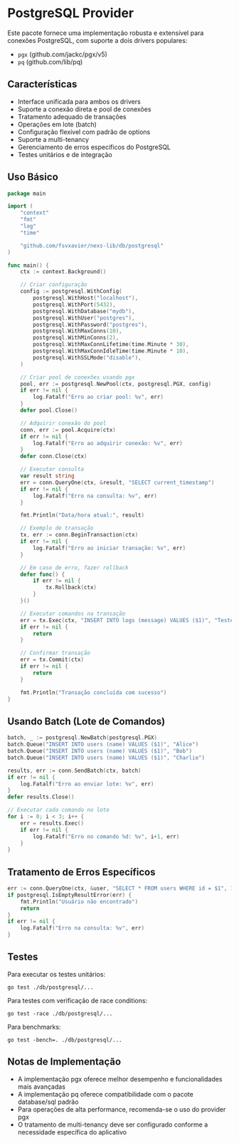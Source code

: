 # PostgreSQL Provider

Este pacote fornece uma implementação robusta e extensível para conexões PostgreSQL, com suporte a dois drivers populares: 
- `pgx` (github.com/jackc/pgx/v5)
- `pq` (github.com/lib/pq)

## Características

- Interface unificada para ambos os drivers
- Suporte a conexão direta e pool de conexões
- Tratamento adequado de transações
- Operações em lote (batch)
- Configuração flexível com padrão de options
- Suporte a multi-tenancy
- Gerenciamento de erros específicos do PostgreSQL
- Testes unitários e de integração

## Uso Básico

```go
package main

import (
	"context"
	"fmt"
	"log"
	"time"

	"github.com/fsvxavier/nexs-lib/db/postgresql"
)

func main() {
	ctx := context.Background()

	// Criar configuração
	config := postgresql.WithConfig(
		postgresql.WithHost("localhost"),
		postgresql.WithPort(5432),
		postgresql.WithDatabase("mydb"),
		postgresql.WithUser("postgres"),
		postgresql.WithPassword("postgres"),
		postgresql.WithMaxConns(10),
		postgresql.WithMinConns(2),
		postgresql.WithMaxConnLifetime(time.Minute * 30),
		postgresql.WithMaxConnIdleTime(time.Minute * 10),
		postgresql.WithSSLMode("disable"),
	)

	// Criar pool de conexões usando pgx
	pool, err := postgresql.NewPool(ctx, postgresql.PGX, config)
	if err != nil {
		log.Fatalf("Erro ao criar pool: %v", err)
	}
	defer pool.Close()

	// Adquirir conexão do pool
	conn, err := pool.Acquire(ctx)
	if err != nil {
		log.Fatalf("Erro ao adquirir conexão: %v", err)
	}
	defer conn.Close(ctx)

	// Executar consulta
	var result string
	err = conn.QueryOne(ctx, &result, "SELECT current_timestamp")
	if err != nil {
		log.Fatalf("Erro na consulta: %v", err)
	}

	fmt.Println("Data/hora atual:", result)

	// Exemplo de transação
	tx, err := conn.BeginTransaction(ctx)
	if err != nil {
		log.Fatalf("Erro ao iniciar transação: %v", err)
	}

	// Em caso de erro, fazer rollback
	defer func() {
		if err != nil {
			tx.Rollback(ctx)
		}
	}()

	// Executar comandos na transação
	err = tx.Exec(ctx, "INSERT INTO logs (message) VALUES ($1)", "Teste de transação")
	if err != nil {
		return
	}

	// Confirmar transação
	err = tx.Commit(ctx)
	if err != nil {
		return
	}

	fmt.Println("Transação concluída com sucesso")
}
```

## Usando Batch (Lote de Comandos)

```go
batch, _ := postgresql.NewBatch(postgresql.PGX)
batch.Queue("INSERT INTO users (name) VALUES ($1)", "Alice")
batch.Queue("INSERT INTO users (name) VALUES ($1)", "Bob")
batch.Queue("INSERT INTO users (name) VALUES ($1)", "Charlie")

results, err := conn.SendBatch(ctx, batch)
if err != nil {
	log.Fatalf("Erro ao enviar lote: %v", err)
}
defer results.Close()

// Executar cada comando no lote
for i := 0; i < 3; i++ {
	err = results.Exec()
	if err != nil {
		log.Fatalf("Erro no comando %d: %v", i+1, err)
	}
}
```

## Tratamento de Erros Específicos

```go
err := conn.QueryOne(ctx, &user, "SELECT * FROM users WHERE id = $1", 1)
if postgresql.IsEmptyResultError(err) {
	fmt.Println("Usuário não encontrado")
	return
}
if err != nil {
	log.Fatalf("Erro na consulta: %v", err)
}
```

## Testes

Para executar os testes unitários:

```
go test ./db/postgresql/...
```

Para testes com verificação de race conditions:

```
go test -race ./db/postgresql/...
```

Para benchmarks:

```
go test -bench=. ./db/postgresql/...
```

## Notas de Implementação

- A implementação pgx oferece melhor desempenho e funcionalidades mais avançadas
- A implementação pq oferece compatibilidade com o pacote database/sql padrão
- Para operações de alta performance, recomenda-se o uso do provider pgx
- O tratamento de multi-tenancy deve ser configurado conforme a necessidade específica do aplicativo
